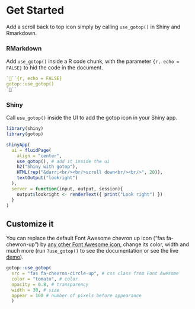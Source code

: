 # Get Started

Add a scroll back to top icon simply by calling `use_gotop()` in Shiny and Rmarkdown.

### RMarkdown

Add `use_gotop()` inside a R code chunk, with the parameter `{r, echo = FALSE}` to hid the code in the document.

``` r
```{r, echo = FALSE}
gotop::use_gotop()
```
```

### Shiny

Call `use_gotop()` inside the UI to add the gotop icon in your Shiny app.

``` r
library(shiny)
library(gotop)

shinyApp(
  ui = fluidPage(
    align = "center",
    use_gotop(), # add it inside the ui
    h2("Shiny with gotop"), 
    HTML(rep("&darr;<br/><br/>scroll down<br/><br/>", 20)),
    textOutput("lookright")
  ),
  server = function(input, output, session){
    output$lookright <- renderText({ print("Look right") })
  }
)
```

## Customize it

You can replace the default Font Awesome chevron up icon (“fas fa-chevron-up”) by [any other Font Awesome icon](https://fontawesome.com/icons?d=gallery), change its color, width and much more (run `?use_gotop()` to see the documentation or see the live [demo](https://gotop.felixluginbuhl.com)).

``` r
gotop::use_gotop(
  src = "fas fa-chevron-circle-up", # css class from Font Awesome
  color = "tomato", # color
  opacity = 0.8, # transparency
  width = 30, # size
  appear = 100 # number of pixels before appearance
  )
```
